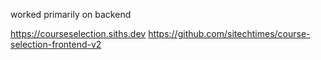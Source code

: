 worked primarily on backend 

https://courseselection.siths.dev
https://github.com/sitechtimes/course-selection-frontend-v2
